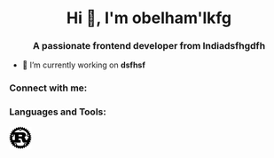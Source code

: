 <h1 align="center">Hi 👋, I'm obelham'lkfg</h1>
<h3 align="center">A passionate frontend developer from Indiadsfhgdfh</h3>

- 🔭 I’m currently working on **dsfhsf**

<h3 align="left">Connect with me:</h3>
<p align="left">
</p>

<h3 align="left">Languages and Tools:</h3>
<p align="left"> <a href="https://www.rust-lang.org" target="_blank" rel="noreferrer"> <img src="https://raw.githubusercontent.com/devicons/devicon/master/icons/rust/rust-plain.svg" alt="rust" width="40" height="40"/> </a> </p>
